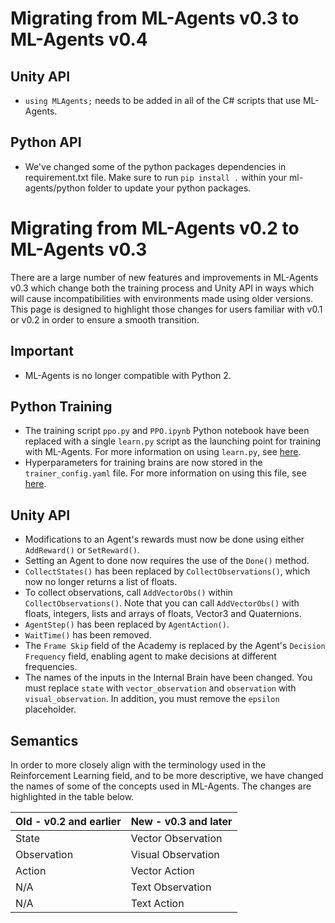 # Migrating from ML-Agents v0.3 to ML-Agents v0.4

## Unity API
 * `using MLAgents;` needs to be added in all of the C# scripts that use ML-Agents. 

## Python API
 * We've changed some of the python packages dependencies in requirement.txt file. Make sure to run `pip install .` within your ml-agents/python folder to update your python packages. 

# Migrating from ML-Agents v0.2 to ML-Agents v0.3

There are a large number of new features and improvements in ML-Agents v0.3 which change both the training process and Unity API in ways which will cause incompatibilities with environments made using older versions. This page is designed to highlight those changes for users familiar with v0.1 or v0.2 in order to ensure a smooth transition.

## Important
 * ML-Agents is no longer compatible with Python 2. 

## Python Training
 * The training script `ppo.py` and `PPO.ipynb` Python notebook have been replaced with a single `learn.py` script as the launching point for training with ML-Agents. For more information on using `learn.py`, see [here]().
 * Hyperparameters for training brains are now stored in the `trainer_config.yaml` file. For more information on using this file, see [here]().

## Unity API
 * Modifications to an Agent's rewards must now be done using either `AddReward()` or `SetReward()`.
 * Setting an Agent to done now requires the use of the `Done()` method.
 * `CollectStates()` has been replaced by `CollectObservations()`, which now no longer returns a list of floats.
 * To collect observations, call `AddVectorObs()` within `CollectObservations()`. Note that you can call `AddVectorObs()` with floats, integers, lists and arrays of floats, Vector3 and Quaternions. 
 * `AgentStep()` has been replaced by `AgentAction()`.
 * `WaitTime()` has been removed.
 * The `Frame Skip` field of the Academy is replaced by the Agent's `Decision Frequency` field, enabling agent to make decisions at different frequencies.
 * The names of the inputs in the Internal Brain have been changed. You must replace `state` with `vector_observation` and `observation` with `visual_observation`. In addition, you must remove the `epsilon` placeholder.

## Semantics
In order to more closely align with the terminology used in the Reinforcement Learning field, and to be more descriptive, we have changed the names of some of the concepts used in ML-Agents. The changes are highlighted in the table below.

| Old - v0.2 and earlier | New - v0.3 and later |
| --- | --- |
| State | Vector Observation |
| Observation | Visual Observation |
| Action | Vector Action |
| N/A | Text Observation |
| N/A | Text Action |
